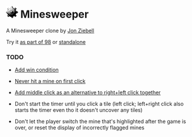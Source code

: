 
# ![](../../images/icons/minesweeper-32x32.png) Minesweeper

A Minesweeper clone by [Jon Ziebell](https://github.com/ziebelje/)

Try it [as part of 98]() or [standalone](programs/minesweeper/)


### TODO

* [Add win condition](https://github.com/ziebelje/minesweeper/issues/1)

* [Never hit a mine on first click](https://github.com/ziebelje/minesweeper/issues/2)

* [Add middle click as an alternative to right+left click together](https://github.com/ziebelje/minesweeper/issues/5)

* Don't start the timer until you click a tile (left click; left+right click also starts the timer even tho it doesn't uncover any tiles)

* Don't let the player switch the mine that's highlighted after the game is over, or reset the display of incorrectly flagged mines
